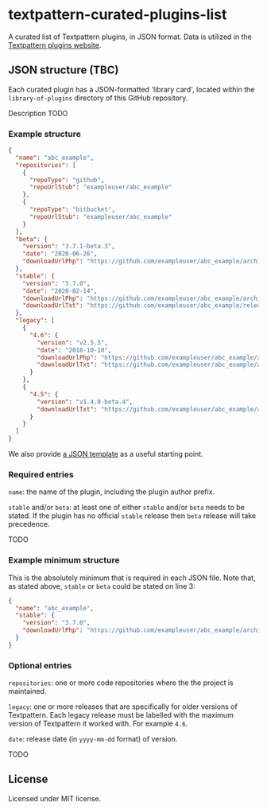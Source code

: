 # textpattern-curated-plugins-list

A curated list of Textpattern plugins, in JSON format. Data is utilized in the [Textpattern plugins website](https://github.com/textpattern/textpattern-plugins-website).

## JSON structure (TBC)

Each curated plugin has a JSON-formatted 'library card', located within the `library-of-plugins` directory of this GitHub repository.

Description TODO

### Example structure

```JSON
{
  "name": "abc_example",
  "repositories": [
    {
      "repoType": "github",
      "repoUrlStub": "exampleuser/abc_example"
    },
    {
      "repoType": "bitbucket",
      "repoUrlStub": "exampleuser/abc_example"
    }
  ],
  "beta": {
    "version": "3.7.1-beta.3",
    "date": "2020-06-26",
    "downloadUrlPhp": "https://github.com/exampleuser/abc_example/archive/3.7.1-beta.3.zip"
  },
  "stable": {
    "version": "3.7.0",
    "date": "2020-02-14",
    "downloadUrlPhp": "https://github.com/exampleuser/abc_example/archive/3.7.0.zip",
    "downloadUrlTxt": "https://github.com/exampleuser/abc_example/releases/download/3.7.0/abc_example_v3.7.0.txt"
  },
  "legacy": [
    {
      "4.6": {
        "version": "v2.5.3",
        "date": "2018-10-18",
        "downloadUrlPhp": "https://github.com/exampleuser/abc_example/archive/v2.5.3.tar.gz",
        "downloadUrlTxt": "https://github.com/exampleuser/abc_example/archive/v2.5.3.txt"
      }
    },
    {
      "4.5": {
        "version": "v1.4.0-beta.4",
        "downloadUrlTxt": "https://github.com/exampleuser/abc_example/archive/v1.4.0-beta.4_zip.txt"
      }
    }
  ]
}
```

We also provide [a JSON template](https://raw.githubusercontent.com/textpattern/textpattern-curated-plugins-list/master/template.json) as a useful starting point.

### Required entries

`name`: the name of the plugin, including the plugin author prefix.

`stable` and/or `beta`: at least one of either `stable` and/or `beta` needs to be stated. If the plugin has no official `stable` release then `beta` release will take precedence.

TODO

### Example minimum structure

This is the absolutely minimum that is required in each JSON file. Note that, as stated above, `stable` or `beta` could be stated on line 3:

```JSON
{
  "name": "abc_example",
  "stable": {
    "version": "3.7.0",
    "downloadUrlPhp": "https://github.com/exampleuser/abc_example/archive/3.7.0.zip"
  }
}
```

### Optional entries

`repositories`: one or more code repositories where the the project is maintained.

`legacy`: one or more releases that are specifically for older versions of Textpattern. Each legacy release must be labelled with the maximum version of Textpattern it worked with. For example `4.6`.

`date`: release date (in `yyyy-mm-dd` format) of version.

TODO

## License

Licensed under MIT license.
